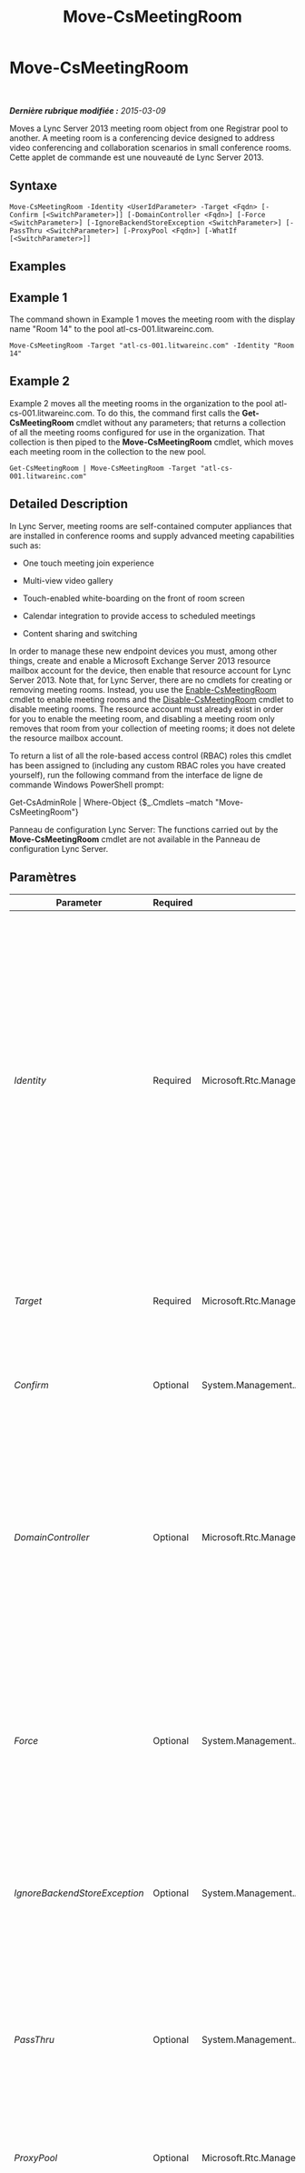 ﻿---
title: Move-CsMeetingRoom
TOCTitle: Move-CsMeetingRoom
ms:assetid: 4ea6b8bd-b134-4453-9ae4-6118330a62ea
ms:mtpsurl: https://technet.microsoft.com/fr-fr/library/JJ204889(v=OCS.15)
ms:contentKeyID: 49297170
ms.date: 05/20/2016
mtps_version: v=OCS.15
ms.translationtype: HT
---

# Move-CsMeetingRoom

 

_**Dernière rubrique modifiée :** 2015-03-09_

Moves a Lync Server 2013 meeting room object from one Registrar pool to another. A meeting room is a conferencing device designed to address video conferencing and collaboration scenarios in small conference rooms. Cette applet de commande est une nouveauté de Lync Server 2013.

## Syntaxe

    Move-CsMeetingRoom -Identity <UserIdParameter> -Target <Fqdn> [-Confirm [<SwitchParameter>]] [-DomainController <Fqdn>] [-Force <SwitchParameter>] [-IgnoreBackendStoreException <SwitchParameter>] [-PassThru <SwitchParameter>] [-ProxyPool <Fqdn>] [-WhatIf [<SwitchParameter>]]

## Examples

## Example 1

The command shown in Example 1 moves the meeting room with the display name "Room 14" to the pool atl-cs-001.litwareinc.com.

    Move-CsMeetingRoom -Target "atl-cs-001.litwareinc.com" -Identity "Room 14"

## Example 2

Example 2 moves all the meeting rooms in the organization to the pool atl-cs-001.litwareinc.com. To do this, the command first calls the **Get-CsMeetingRoom** cmdlet without any parameters; that returns a collection of all the meeting rooms configured for use in the organization. That collection is then piped to the **Move-CsMeetingRoom** cmdlet, which moves each meeting room in the collection to the new pool.

    Get-CsMeetingRoom | Move-CsMeetingRoom -Target "atl-cs-001.litwareinc.com"

## Detailed Description

In Lync Server, meeting rooms are self-contained computer appliances that are installed in conference rooms and supply advanced meeting capabilities such as:

  - One touch meeting join experience

  - Multi-view video gallery

  - Touch-enabled white-boarding on the front of room screen

  - Calendar integration to provide access to scheduled meetings

  - Content sharing and switching

In order to manage these new endpoint devices you must, among other things, create and enable a Microsoft Exchange Server 2013 resource mailbox account for the device, then enable that resource account for Lync Server 2013. Note that, for Lync Server, there are no cmdlets for creating or removing meeting rooms. Instead, you use the [Enable-CsMeetingRoom](enable-csmeetingroom.md) cmdlet to enable meeting rooms and the [Disable-CsMeetingRoom](disable-csmeetingroom.md) cmdlet to disable meeting rooms. The resource account must already exist in order for you to enable the meeting room, and disabling a meeting room only removes that room from your collection of meeting rooms; it does not delete the resource mailbox account.

To return a list of all the role-based access control (RBAC) roles this cmdlet has been assigned to (including any custom RBAC roles you have created yourself), run the following command from the interface de ligne de commande Windows PowerShell prompt:

Get-CsAdminRole | Where-Object {$\_.Cmdlets –match "Move-CsMeetingRoom"}

Panneau de configuration Lync Server: The functions carried out by the **Move-CsMeetingRoom** cmdlet are not available in the Panneau de configuration Lync Server.

## Paramètres


<table>
<colgroup>
<col style="width: 25%" />
<col style="width: 25%" />
<col style="width: 25%" />
<col style="width: 25%" />
</colgroup>
<thead>
<tr class="header">
<th>Parameter</th>
<th>Required</th>
<th>Type</th>
<th>Description</th>
</tr>
</thead>
<tbody>
<tr class="odd">
<td><p><em>Identity</em></p></td>
<td><p>Required</p></td>
<td><p>Microsoft.Rtc.Management.AD.UserIdParameter</p></td>
<td><p>Indicates the Identity of the meeting room to be moved. Meeting rooms can be specified using one of four formats: 1) the room's SIP address; 2) the room's user principal name (UPN); 3) the room's domain name and logon name, in the form domain\logon (for example, litwareinc\kenmyer); and, 4) the room's Active Directory display name (for example, Main Conference Room). User Identities can also be referenced by using the room's Active Directory distinguished name.</p></td>
</tr>
<tr class="even">
<td><p><em>Target</em></p></td>
<td><p>Required</p></td>
<td><p>Microsoft.Rtc.Management.Deploy.Fqdn</p></td>
<td><p>The FQDN (for example, atl-cs-001.litwareinc.com) of the Registrar pool where the meeting room should be moved.</p></td>
</tr>
<tr class="odd">
<td><p><em>Confirm</em></p></td>
<td><p>Optional</p></td>
<td><p>System.Management.Automation.SwitchParameter</p></td>
<td><p>Prompts you for confirmation before executing the command.</p></td>
</tr>
<tr class="even">
<td><p><em>DomainController</em></p></td>
<td><p>Optional</p></td>
<td><p>Microsoft.Rtc.Management.Deploy.Fqdn</p></td>
<td><p>Enables you to connect to the specified domain controller in order to move a meeting room. To connect to a particular domain controller, include the DomainController parameter followed by the computer name (for example, atl-dc-001) or its fully qualified domain name (FQDN) (for example, atl-dc-001.litwareinc.com).</p></td>
</tr>
<tr class="odd">
<td><p><em>Force</em></p></td>
<td><p>Optional</p></td>
<td><p>System.Management.Automation.SwitchParameter</p></td>
<td><p>When present, instructs the <strong>Move-CsMeetingRoom</strong> cmdlet to ignore all errors that might occur when carrying out the move operation. As a general rule, you should avoid using the Force parameter unless absolutely necessary.</p></td>
</tr>
<tr class="even">
<td><p><em>IgnoreBackendStoreException</em></p></td>
<td><p>Optional</p></td>
<td><p>System.Management.Automation.SwitchParameter</p></td>
<td><p>When present, instructs the computer to ignore any errors that might occur with the backend database and attempt to the move meeting room despite those errors.</p></td>
</tr>
<tr class="odd">
<td><p><em>PassThru</em></p></td>
<td><p>Optional</p></td>
<td><p>System.Management.Automation.SwitchParameter</p></td>
<td><p>Enables you to pass a meeting room object through the pipeline that represents the meeting room being moved. By default, the <strong>Move-CsMeetingRoom</strong> cmdlet does not pass objects through the pipeline.</p></td>
</tr>
<tr class="even">
<td><p><em>ProxyPool</em></p></td>
<td><p>Optional</p></td>
<td><p>Microsoft.Rtc.Management.Deploy.Fqdn</p></td>
<td><p>This parameter is not used with the on-premises version of Lync Server 2013.</p></td>
</tr>
<tr class="odd">
<td><p><em>WhatIf</em></p></td>
<td><p>Optional</p></td>
<td><p>System.Management.Automation.SwitchParameter</p></td>
<td><p>Describes what would happen if you executed the command without actually executing the command.</p></td>
</tr>
</tbody>
</table>


## Input Types

The Moves-CsMeetingRoom cmdlet accepts pipelined instances of the Microsoft.Rtc.Management.ADConnect.Schema.OCSADMeetingRoom object.

## Return Types

None.

## Voir aussi

#### Autres ressources

[Disable-CsMeetingRoom](disable-csmeetingroom.md)  
[Enable-CsMeetingRoom](enable-csmeetingroom.md)  
[Get-CsMeetingRoom](get-csmeetingroom.md)  
[Set-CsMeetingRoom](set-csmeetingroom.md)

